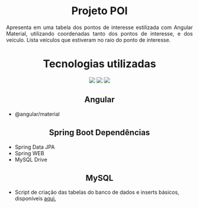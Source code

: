 <h1 align="center"> Projeto POI </h1>
<p align="justify">Apresenta em uma tabela dos pontos de interesse estilizada com Angular Material, utilizando coordenadas tanto dos pontos de interesse, e dos veículo.
Lista veículos que estiveram no raio do ponto de interesse.</p>
<p align="left">
<h1 align="center"> Tecnologias utilizadas </h1>
<p align="center">
<img src="https://img.shields.io/static/v1?label=Angular(10.0.5)&message=framework&color=red&style=plastic&logo=Angular"/>
<img src="https://img.shields.io/static/v1?label=SpringBoot(4.9.0)&message=framework&color=green&style=plastic&logo=Spring"/>
<img src="https://img.shields.io/static/v1?label=MySQL(8)&message=SGDB&color=blue&style=plastic&logo=MySQL"/>
</p>
</p>
<h2 align="center"> Angular </h2>
<ul>
  <li>
    @angular/material
  </li>
</ul>
<h2 align="center"> Spring Boot Dependências</h2>
<ul>
  <li>
    Spring Data JPA
  </li>
  <li>
    Spring WEB
  </li>
  <li>
    MySQL Drive
  </li>
</ul>
<h2 align="center"> MySQL </h2>
<ul>
  <li>
    Script de criação das tabelas do banco de dados e inserts básicos, disponíveis <a href="https://github.com/Marlon-Douglas-Krauswzcki/projeto-POI/tree/main/mysql-database" target="_blank">aqui.</a>
  </li>
</ul>

